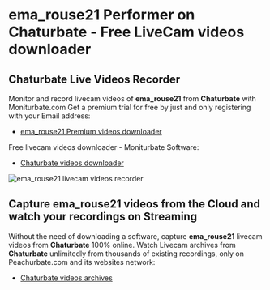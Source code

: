 # ema_rouse21 Performer on Chaturbate - Free LiveCam videos downloader

## Chaturbate Live Videos Recorder

Monitor and record livecam videos of **ema_rouse21** from **Chaturbate** with Moniturbate.com
Get a premium trial for free by just and only registering with your Email address:
* [ema_rouse21 Premium videos downloader](https://moniturbate.com/request-demo-licence-key.html)

Free livecam videos downloader - Moniturbate Software:
* [Chaturbate videos downloader](https://moniturbate.com/moniturbate-download-software.html)

![ema_rouse21 livecam videos recorder](https://peachurnet.com/templates/moniturbate-software.png)


## Capture ema_rouse21 videos from the Cloud and watch your recordings on Streaming

Without the need of downloading a software, capture **ema_rouse21** livecam videos from **Chaturbate** 100% online.
Watch Livecam archives from **Chaturbate** unlimitedly from thousands of existing recordings, only on Peachurbate.com and its websites network:
* [Chaturbate videos archives](https://peachurnet.com/)